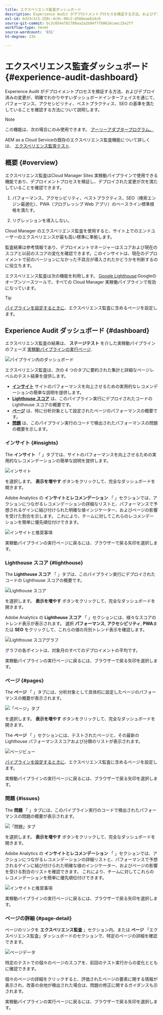 ```yaml
---
title: エクスペリエンス監査ダッシュボード
description: Experience Audit がデプロイメントプロセスを検証する方法、およびデプロイ済みの変更が、明確でわかりやすいダッシュボードインターフェイスを通じて、パフォーマンス、アクセシビリティ、ベストプラクティス、SEO の基準を満たしていることを確認する方法について説明します。
exl-id: 6d33c3c5-258c-4c9c-90c2-d566eaeb14c0
source-git-commit: bc3c054e781789aa2a2b94f77b0616caec15e2ff
workflow-type: tm+mt
source-wordcount: '831'
ht-degree: 23%

---
```


# エクスペリエンス監査ダッシュボード {#experience-audit-dashboard}


Experience Audit がデプロイメントプロセスを検証する方法、およびデプロイ済みの変更が、明確でわかりやすいダッシュボードインターフェイスを通じて、パフォーマンス、アクセシビリティ、ベストプラクティス、SEO の基準を満たしていることを確認する方法について説明します。

>[!NOTE]
>
>この機能は、次の場合にのみ使用できます。 [アーリーアダプタープログラム。](/help/implementing/cloud-manager/release-notes/current.md#early-adoption)
>
>AEM as a Cloud Serviceの既存のエクスペリエンス監査機能について詳しくは、 [エクスペリエンス監査テスト](/help/implementing/cloud-manager/experience-audit-testing.md).

## 概要 {#overview}

エクスペリエンス監査はCloud Manager Sites 実稼動パイプラインで使用できる機能であり、デプロイメントプロセスを検証し、デプロイされた変更が次を満たしていることを確認できます。

1. パフォーマンス、アクセシビリティ、ベストプラクティス、SEO（検索エンジン最適化）、PWA（プログレッシブ Web アプリ）のベースライン標準規格を満たす。

1. リグレッションを導入しない。

Cloud Manager のエクスペリエンス監査を使用すると、サイト上でのエンドユーザーのエクスペリエンスが最も高い標準に準拠します。

監査結果は参考情報であり、デプロイメントマネージャーはスコアおよび現在のスコアと以前のスコアの変化を確認できます。このインサイトは、現在のデプロイメントで前のバージョンになかった不具合が導入されたかどうかを判断するのに役立ちます。

エクスペリエンス監査は次の機能を利用します。 [Google Lighthouse](https://developer.chrome.com/docs/lighthouse/overview/):Googleのオープンソースツールで、すべての Cloud Manager 実稼働パイプラインで有効になっています。

>[!TIP]
>
>[パイプラインを設定するときに](/help/implementing/cloud-manager/configuring-pipelines/configuring-production-pipelines.md#full-stack-code)、エクスペリエンス監査に含めるページを設定します。

## Experience Audit ダッシュボード {#dashboard}

エクスペリエンス監査の結果は、 **ステージテスト** を介した実稼動パイプラインのフェーズ [実稼動パイプラインの実行ページ](/help/implementing/cloud-manager/deploy-code.md).

![パイプライン内のダッシュボード](assets/dashboard.png)

エクスペリエンス監査は、次の 4 つのタブに要約された集計と詳細なページレベルのテスト結果を提供します。

* **[インサイト](#insights)** サイトのパフォーマンスを向上させるための実用的なレコメンデーションの簡単な説明を提供します。
* **[Lighthouse スコア](#lighthouse)** は、このパイプライン実行にデプロイされたコードの Lighthouse スコアの概要です。
* **[ページ](#pages)** は、特に分析対象として設定されたページのパフォーマンスの概要です。
* **[問題](#issues)** は、このパイプライン実行のコードで検出されたパフォーマンスの問題の概要を示します。

### インサイト {#insights}

The **インサイト** 「 」タブでは、サイトのパフォーマンスを向上させるための実用的なレコメンデーションの簡単な説明を提供します。

![インサイト](assets/insights.png)

を選択します。 **表示を増やす** ボタンをクリックして、完全なダッシュボードを開きます。

Adobe Analytics の **インサイトとレコメンデーション** 「 」セクションでは、アクションにつながるレコメンデーションの詳細なリストと、パフォーマンスで予想されるゲインに結び付けられた明確な値インジケーター、およびページの影響を受けた割合を示します。 これにより、チームに対してこれらのレコメンデーションを簡単に優先順位付けできます。

![インサイトと推奨事項](assets/insights-recommendations.png)

実稼動パイプラインの実行ページに戻るには、ブラウザーで戻る矢印を選択します。

### Lighthouse スコア {#lighthouse}

The **Lighthouse スコア** 「 」タブは、このパイプライン実行にデプロイされたコードの Lighthouse スコアの概要です。

![Lighthouse スコア](assets/lighthouse.png)

を選択します。 **表示を増やす** ボタンをクリックして、完全なダッシュボードを開きます。

Adobe Analytics の **Lighthouse スコア** 「 」セクションには、様々なスコアのトレンド表示が表示されます。 選択 **パフォーマンス**, **アクセシビリティ**, **PWA**&#x200B;または **SEO** をクリックして、これらの値の月別トレンド表示を確認します。

![Lighthouse スコアグラフ](assets/lighthouse-scores.png)

グラフの各ポイントは、対象月のすべてのデプロイメントの平均です。

実稼動パイプラインの実行ページに戻るには、ブラウザーで戻る矢印を選択します。

### ページ {#pages}

The **ページ** 「 」タブには、分析対象として具体的に設定したページのパフォーマンスの概要が表示されます。

![「ページ」タブ](assets/pages.png)

を選択します。 **表示を増やす** ボタンをクリックして、完全なダッシュボードを開きます。

The **ページ** 「 」セクションには、テストされたページと、その最新の Lighthouse パフォーマンススコアおよび分類のリストが表示されます。

![ページビュー](assets/pages-view.png)

[パイプラインを設定するときに](/help/implementing/cloud-manager/configuring-pipelines/configuring-production-pipelines.md#full-stack-code)、エクスペリエンス監査に含めるページを設定します。

実稼動パイプラインの実行ページに戻るには、ブラウザーで戻る矢印を選択します。

### 問題 {#issues}

The **問題** 「 」タブには、このパイプライン実行のコードで検出されたパフォーマンスの問題の概要が表示されます。

![「問題」タブ](assets/issues.png)

を選択します。 **表示を増やす** ボタンをクリックして、完全なダッシュボードを開きます。

Adobe Analytics の **インサイトとレコメンデーション** 「 」セクションでは、アクションにつながるレコメンデーションの詳細リストと、パフォーマンスで予想されるゲインに結び付けられた明確な値のインジケーター、およびページの影響を受ける割合のリストを確認できます。 これにより、チームに対してこれらのレコメンデーションを簡単に優先順位付けできます。

![インサイトと推奨事項](assets/insights-recommendations.png)

実稼動パイプラインの実行ページに戻るには、ブラウザーで戻る矢印を選択します。

### ページの詳細 {#page-detail}

ページのリンクを **エクスペリエンス監査** 」セクション内、または **ページ** 「エクスペリエンス監査」ダッシュボードのセクションで、特定のページの詳細を確認できます。

![ページデータ](assets/page-data.png)

特定のテストでの個々のページのスコアを、前回のテスト実行からの変化とともに確認できます。

個々のページの詳細をクリックすると、評価されたページの要素に関する情報が表示され、改善の余地が検出された場合は、問題の修正に関するガイダンスも示されます。

実稼動パイプラインの実行ページに戻るには、ブラウザーで戻る矢印を選択します。
